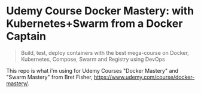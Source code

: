 # Udemy Course Docker Mastery: with Kubernetes+Swarm from a Docker Captain

> Build, test, deploy containers with the best mega-course on Docker, Kubernetes, Compose, Swarm and Registry using DevOps

This repo is what i'm using for Udemy Courses "Docker Mastery" and "Swarm Mastery" from Bret Fisher, https://www.udemy.com/course/docker-mastery/.
